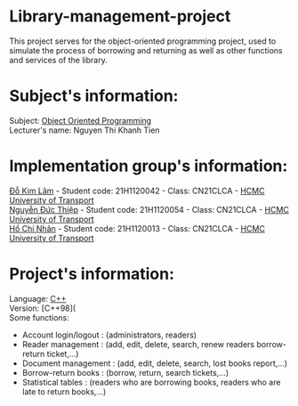 # Library-management-project
This project serves for the object-oriented programming project, used to simulate the process of borrowing and returning as well as other functions and services of the library.
# Subject's information:
Subject: [Object Oriented Programming](https://vi.wikipedia.org/wiki/L%E1%BA%ADp_tr%C3%ACnh_h%C6%B0%E1%BB%9Bng_%C4%91%E1%BB%91i_t%C6%B0%E1%BB%A3ng) <br>
Lecturer's name: Nguyen Thi Khanh Tien
# Implementation group's information:
[Đỗ Kim Lâm](https://www.facebook.com/profile.php?id=100087436732423) - Student code: 21H1120042 - Class: CN21CLCA - [HCMC University of Transport](https://www.facebook.com/TruongDHGiaothongvantaiTPHCM) <br>
[Nguyễn Đức Thiệp](https://www.facebook.com/DucThiep02) - Student code: 21H1120054 - Class: CN21CLCA - [HCMC University of Transport](https://www.facebook.com/TruongDHGiaothongvantaiTPHCM) <br>
[Hồ Chí Nhân](https://www.facebook.com/SevenCoder03) - Student code: 21H1120013 - Class: CN21CLCA - [HCMC University of Transport](https://www.facebook.com/TruongDHGiaothongvantaiTPHCM)
# Project's information:
Language: [C++](https://vi.wikipedia.org/wiki/C++) <br>
Version: [C++98]( <br>
Some functions:
+ Account login/logout : (administrators, readers)
+ Reader management    : (add, edit, delete, search, renew readers borrow-return ticket,...)
+ Document management  : (add, edit, delete, search, lost books report,...)
+ Borrow-return books  : (borrow, return, search tickets,...)
+ Statistical tables   : (readers who are borrowing books, readers who are late to return books,...)
